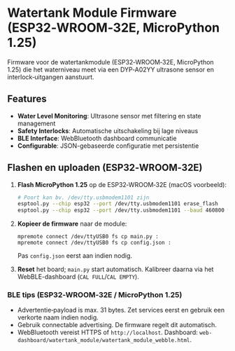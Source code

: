 # Watertank Module Firmware (ESP32‑WROOM‑32E, MicroPython 1.25)

Firmware voor de watertankmodule (ESP32‑WROOM‑32E, MicroPython 1.25) die het waterniveau meet via een DYP‑A02YY
ultrasone sensor en interlock‑uitgangen aanstuurt.

## Features

- **Water Level Monitoring**: Ultrasone sensor met filtering en state management
- **Safety Interlocks**: Automatische uitschakeling bij lage niveaus
- **BLE Interface**: WebBluetooth dashboard communicatie
- **Configurable**: JSON-gebaseerde configuratie met persistentie

## Flashen en uploaden (ESP32‑WROOM‑32E)

1. **Flash MicroPython 1.25** op de ESP32‑WROOM‑32E (macOS voorbeeld):
   ```bash
   # Poort kan bv. /dev/tty.usbmodem1101 zijn
   esptool.py --chip esp32 --port /dev/tty.usbmodem1101 erase_flash
   esptool.py --chip esp32 --port /dev/tty.usbmodem1101 --baud 460800 write_flash -z 0x1000 micropython.bin
   ```

2. **Kopieer de firmware** naar de module:
   ```
   mpremote connect /dev/ttyUSB0 fs cp main.py :
   mpremote connect /dev/ttyUSB0 fs cp config.json :
   ```
   Pas `config.json` eerst aan indien nodig.

3. **Reset** het board; `main.py` start automatisch. Kalibreer daarna via het
   WebBLE-dashboard (`CAL FULL`/`CAL EMPTY`).

### BLE tips (ESP32‑WROOM‑32E / MicroPython 1.25)
- Advertentie‑payload is max. 31 bytes. Zet services eerst en gebruik een verkorte naam indien nodig.
- Gebruik connectable advertising. De firmware regelt dit automatisch.
- WebBluetooth vereist HTTPS of `http://localhost`. Dashboard: `web-dashboard/watertank_module/watertank_module_webble.html`.
